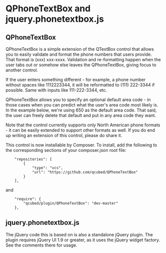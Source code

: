 # QPhoneTextBox and jquery.phonetextbox.js

## QPhoneTextBox
QPhoneTextBox is a simple extension of the QTextBox control that 
allows you to easily validate and format the phone numbers that users provide. 
That format is (xxx) xxx-xxxx. Validation and re-formatting happen when
the user tabs out or somehow else leaves the QPhoneTextBox, giving focus
to another control.

If the user enters something different - for example, a phone number without 
spaces like 1112223344, it will be reformatted to (111) 222-3344 if possible. 
Same with inputs like 111-222-3344, etc.

QPhoneTextBox allows you to specify an optional default area code - in those cases
when you can predict what the user's area code most likely is. In the example below,
we're using 650 as the default area code. That said, the user can freely delete
that default and put in any area code they want.
		
Note that the control currently supports only North American phone formats - 
it can be easily extended to support other formats as well. If you do end up
writing an extension of this control, please do share it.

This control is now installable by Composer. To install, add the following to the corresponding sections of your composer.json root file:
```
	"repositories": [
        {
            "type": "vcs",
            "url": "https://github.com/qcubed/QPhoneTextBox"
        }
    ],
```    
and
```
	"require": {
		"qcubed/plugin/QPhoneTextBox": "dev-master"
	},

```


## jquery.phonetextbox.js
The jQuery code this is based on is also a standalone jQuery plugin. The plugin requires jQuery UI 1.9 or greater, as it uses the jQuery widget factory. See the comments there for usage.